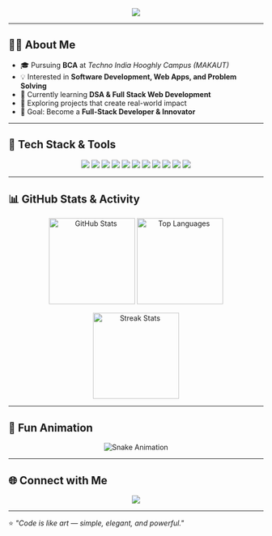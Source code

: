 <!-- Header Banner -->
<p align="center">
  <img src="https://readme-typing-svg.herokuapp.com?size=25&color=00F700&center=true&vCenter=true&width=500&lines=Hi+👋,+I'm+Rimjhim+Roy!;BCA+Student+from+Techno+India+Hooghly;Aspiring+Full+Stack+Developer;Tech+Enthusiast+%7C+Problem+Solver" />
</p>

---

## 👨‍💻 About Me  
- 🎓 Pursuing **BCA** at *Techno India Hooghly Campus (MAKAUT)*  
- 💡 Interested in **Software Development, Web Apps, and Problem Solving**  
- 🌱 Currently learning **DSA & Full Stack Web Development**  
- 🚀 Exploring projects that create real-world impact  
- 🎯 Goal: Become a **Full-Stack Developer & Innovator**  

---

## 🚀 Tech Stack & Tools  
<p align="center">
  <!-- Languages -->
  <img src="https://img.shields.io/badge/C-00599C?style=for-the-badge&logo=c&logoColor=white"/>
  <img src="https://img.shields.io/badge/C++-00599C?style=for-the-badge&logo=c%2B%2B&logoColor=white"/>
  <img src="https://img.shields.io/badge/Python-3776AB?style=for-the-badge&logo=python&logoColor=white"/>
  <img src="https://img.shields.io/badge/HTML5-E34F26?style=for-the-badge&logo=html5&logoColor=white"/>
  <img src="https://img.shields.io/badge/CSS3-1572B6?style=for-the-badge&logo=css3&logoColor=white"/>
  <img src="https://img.shields.io/badge/JavaScript-F7DF1E?style=for-the-badge&logo=javascript&logoColor=black"/>
  <!-- Tools -->
  <img src="https://img.shields.io/badge/Git-F05032?style=for-the-badge&logo=git&logoColor=white"/>
  <img src="https://img.shields.io/badge/GitHub-181717?style=for-the-badge&logo=github&logoColor=white"/>
  <img src="https://img.shields.io/badge/VS%20Code-0078D4?style=for-the-badge&logo=visual-studio-code&logoColor=white"/>
  <img src="https://img.shields.io/badge/MySQL-4479A1?style=for-the-badge&logo=mysql&logoColor=white"/>
  <img src="https://img.shields.io/badge/Linux-FCC624?style=for-the-badge&logo=linux&logoColor=black"/>
</p>

---

## 📊 GitHub Stats & Activity  
<p align="center">
  <img src="https://github-readme-stats.vercel.app/api?username=rimjhimroy20&show_icons=true&theme=radical" alt="GitHub Stats" height="170"/>
  <img src="https://github-readme-stats.vercel.app/api/top-langs/?username=rimjhimroy20&layout=compact&theme=radical" alt="Top Languages" height="170"/>
</p>

<p align="center">
  <img src="https://github-readme-streak-stats.herokuapp.com/?user=rimjhimroy20&theme=radical" alt="Streak Stats" height="170"/>
</p>

---

## 🐍 Fun Animation  
<p align="center">
  <img src="https://github.com/rimjhimroy20/rimjhimroy20/blob/output/github-contribution-grid-snake.svg" alt="Snake Animation" />
</p>

---

## 🌐 Connect with Me  
<p align="center">
  <a href="https://www.linkedin.com/in/rimjhim-roy-a21050310?utm_source=share&utm_campaign=share_via&utm_content=profile&utm_medium=android_app"/></a>
  <a href="mailto:rimjhimroy2005@gmail.com"><img src="https://img.shields.io/badge/Email-D14836?style=for-the-badge&logo=gmail&logoColor=white"/></a>
  
</p>

---

⭐ *"Code is like art — simple, elegant, and powerful."*

